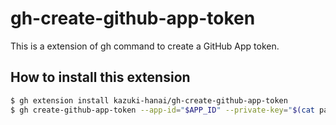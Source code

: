 # gh-create-github-app-token

This is a extension of gh command to create a GitHub App token.

## How to install this extension

```bash
$ gh extension install kazuki-hanai/gh-create-github-app-token
$ gh create-github-app-token --app-id="$APP_ID" --private-key="$(cat path/to/private-key.pem)" --org="$ORG"
```
